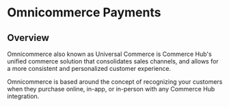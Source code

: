 # Omnicommerce Payments

## Overview

Omnicommerce also known as Universal Commerce is Commerce Hub's unified commerce solution that consolidates sales channels, and allows for a more consistent and personalized customer experience.

Omnicommerce is based around the concept of recognizing your customers when they purchase online, in-app, or in-person with any Commerce Hub integration.

<!-- https://docs.adyen.com/unified-commerce -->